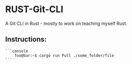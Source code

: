 # RUST-Git-CLI
A Git CLI in Rust - mostly to work on teaching myself Rust.

## Instructions:
	```console
		foo@bar:~$ cargo run Pull ./some_folder/file
	```
 
